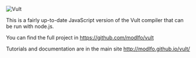 ![Vult](http://modlfo.github.io/vult/images/VultH.png?raw=true "Vult")

This is a fairly up-to-date JavaScript version of the Vult compiler that can be run with node.js.

You can find the full project in https://github.com/modlfo/vult

Tutorials and documentation are in the main site http://modlfo.github.io/vult/
